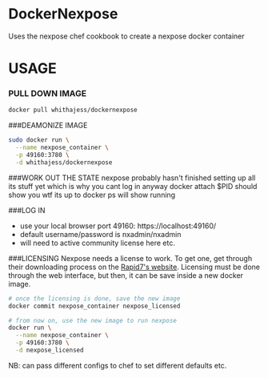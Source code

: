 DockerNexpose
=============

Uses the nexpose chef cookbook to create a nexpose docker container

USAGE
=============

### PULL DOWN IMAGE
```bash
docker pull whithajess/dockernexpose
```

###DEAMONIZE IMAGE
```bash
sudo docker run \
  --name nexpose_container \
  -p 49160:3780 \
  -d whithajess/dockernexpose
```

###WORK OUT THE STATE
nexpose probably hasn't finished setting up all its stuff yet which is why you cant log in anyway docker attach $PID should show you wtf its up to docker ps will show running

###LOG IN
  * use your local browser port 49160: https://localhost:49160/
  * default username/password is nxadmin/nxadmin
  * will need to active community license here etc.

###LICENSING
Nexpose needs a license to work. To get one, get through their downloading process on the [Rapid7's website](http://www.rapid7.com/products/nexpose/compare-downloads.jsp).
Licensing must be done through the web interface, but then, it can be save inside a new docker image.

```bash
# once the licensing is done, save the new image
docker commit nexpose_container nexpose_licensed

# from now on, use the new image to run nexpose
docker run \
  --name nexpose_container \
  -p 49160:3780 \
  -d nexpose_licensed
```

NB: can pass different configs to chef to set different defaults etc.

